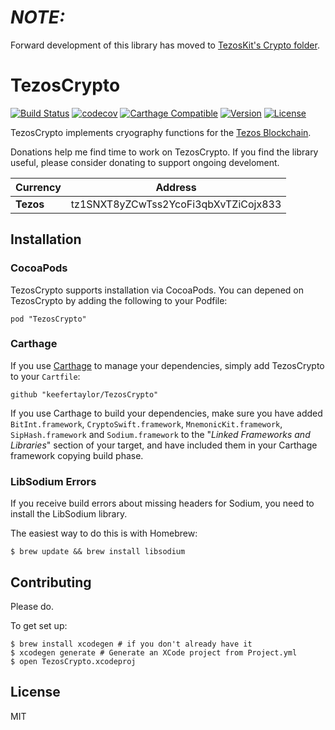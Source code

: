 # ***NOTE:***
Forward development of this library has moved to [TezosKit's Crypto folder](https://github.com/keefertaylor/TezosKit/tree/master/TezosKit/Crypto). 


# TezosCrypto

[![Build Status](https://travis-ci.org/keefertaylor/TezosCrypto.svg?branch=master)](https://travis-ci.org/keefertaylor/TezosCrypto)
[![codecov](https://codecov.io/gh/keefertaylor/TezosCrypto/branch/master/graph/badge.svg)](https://codecov.io/gh/keefertaylor/TezosCrypto)
[![Carthage Compatible](https://img.shields.io/badge/Carthage-compatible-4BC51D.svg?style=flat)](https://github.com/Carthage/Carthage)
[![Version](https://img.shields.io/cocoapods/v/TezosCrypto.svg?style=flat)](http://cocoapods.org/pods/TezosCrypto)
[![License](https://img.shields.io/cocoapods/l/TezosCrypto.svg?style=flat)](http://cocoapods.org/pods/TezosCrypto)

TezosCrypto implements cryography functions for the [Tezos Blockchain](https://tezos.com).

Donations help me find time to work on TezosCrypto. If you find the library useful, please consider donating to support ongoing develoment.

|Currency| Address |
|---------|---|
| __Tezos__ | tz1SNXT8yZCwTss2YcoFi3qbXvTZiCojx833 |

## Installation

### CocoaPods
TezosCrypto supports installation via CocoaPods. You can depened on TezosCrypto by adding the following to your Podfile:

```
pod "TezosCrypto"
```

### Carthage

If you use [Carthage](https://github.com/Carthage/Carthage) to manage your dependencies, simply add
TezosCrypto to your `Cartfile`:

 ```
github "keefertaylor/TezosCrypto"
```

If you use Carthage to build your dependencies, make sure you have added  `BitInt.framework`, `CryptoSwift.framework`, `MnemonicKit.framework`, `SipHash.framework` and  `Sodium.framework` to the "_Linked Frameworks and Libraries_" section of your target, and have included them in your Carthage framework copying build phase.

### LibSodium Errors

If you receive build errors about missing headers for Sodium, you need to install the LibSodium library.

The easiest way to do this is with Homebrew:

```shell
$ brew update && brew install libsodium
```

## Contributing

Please do.

To get set up:
```shell
$ brew install xcodegen # if you don't already have it
$ xcodegen generate # Generate an XCode project from Project.yml
$ open TezosCrypto.xcodeproj 
```

## License

MIT
